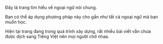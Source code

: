 Đây là trang tìm hiểu về ngoại ngữ nói chung.

Bạn có thể áp dụng phương pháp này cho gần như tất cả ngoại ngữ mà bạn muốn học.

Hiện tại trang đang trong quá trình xây dựng, rất nhiều bài viết vẫn chưa được dịch sang Tiếng Việt nên mọi người chờ nhaa.